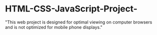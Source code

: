 # HTML-CSS-JavaScript-Project-
"This web project is designed for optimal viewing on computer browsers and is not optimized for mobile phone displays."

